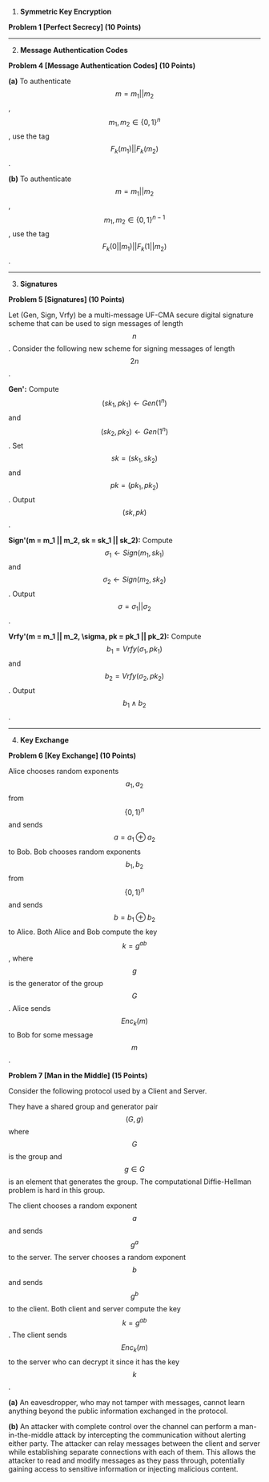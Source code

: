 1. **Symmetric Key Encryption**

**Problem 1 [Perfect Secrecy] (10 Points)**



---

2. **Message Authentication Codes**

**Problem 4 [Message Authentication Codes] (10 Points)**

**(a)** To authenticate $$m = m_1 || m_2$$, $$m_1, m_2 \in \{0, 1\}^n$$, use the tag $$F_k(m_1) || F_k(m_2)$$.

**(b)** To authenticate $$m = m_1 || m_2$$, $$m_1, m_2 \in \{0, 1\}^{n-1}$$, use the tag $$F_k(0 || m_1) || F_k(1 || m_2)$$.

---

3. **Signatures**

**Problem 5 [Signatures] (10 Points)**

Let (Gen, Sign, Vrfy) be a multi-message UF-CMA secure digital signature scheme that can be used to sign messages of length $$n$$. Consider the following new scheme for signing messages of length $$2n$$.

**Gen':** Compute $$(sk_1, pk_1) \leftarrow Gen(1^n)$$ and $$(sk_2, pk_2) \leftarrow Gen(1^n)$$. Set $$sk = (sk_1, sk_2)$$ and $$pk = (pk_1, pk_2)$$. Output $$(sk, pk)$$.

**Sign'(m = m_1 || m_2, sk = sk_1 || sk_2):** Compute $$\sigma_1 \leftarrow Sign(m_1, sk_1)$$ and $$\sigma_2 \leftarrow Sign(m_2, sk_2)$$. Output $$\sigma = \sigma_1 || \sigma_2$$.

**Vrfy'(m = m_1 || m_2, \sigma, pk = pk_1 || pk_2):** Compute $$b_1 = Vrfy(\sigma_1, pk_1)$$ and $$b_2 = Vrfy(\sigma_2, pk_2)$$. Output $$b_1 \land b_2$$.

---

4. **Key Exchange**

**Problem 6 [Key Exchange] (10 Points)**

Alice chooses random exponents $$a_1, a_2$$ from $$\{0, 1\}^n$$ and sends $$a = a_1 \oplus a_2$$ to Bob. Bob chooses random exponents $$b_1, b_2$$ from $$\{0, 1\}^n$$ and sends $$b = b_1 \oplus b_2$$ to Alice. Both Alice and Bob compute the key $$k = g^{ab}$$, where $$g$$ is the generator of the group $$G$$. Alice sends $$Enc_k(m)$$ to Bob for some message $$m$$.

**Problem 7 [Man in the Middle] (15 Points)**

Consider the following protocol used by a Client and Server.

They have a shared group and generator pair $$(G, g)$$ where $$G$$ is the group and $$g \in G$$ is an element that generates the group. The computational Diffie-Hellman problem is hard in this group.

The client chooses a random exponent $$a$$ and sends $$g^a$$ to the server. The server chooses a random exponent $$b$$ and sends $$g^b$$ to the client. Both client and server compute the key $$k = g^{ab}$$. The client sends $$Enc_k(m)$$ to the server who can decrypt it since it has the key $$k$$.

**(a)** An eavesdropper, who may not tamper with messages, cannot learn anything beyond the public information exchanged in the protocol.

**(b)** An attacker with complete control over the channel can perform a man-in-the-middle attack by intercepting the communication without alerting either party. The attacker can relay messages between the client and server while establishing separate connections with each of them. This allows the attacker to read and modify messages as they pass through, potentially gaining access to sensitive information or injecting malicious content.
